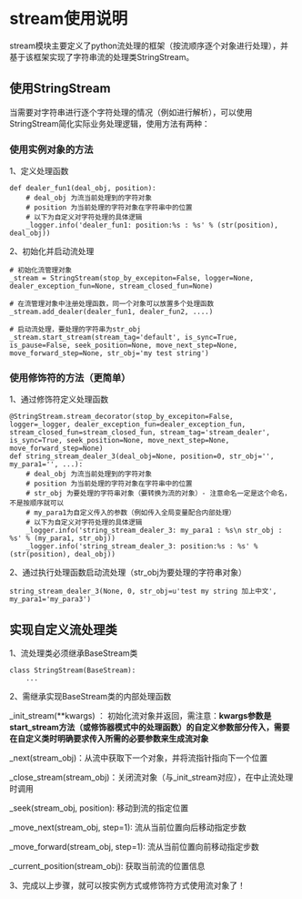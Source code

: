 # stream使用说明

stream模块主要定义了python流处理的框架（按流顺序逐个对象进行处理），并基于该框架实现了字符串流的处理类StringStream。



## 使用StringStream

当需要对字符串进行逐个字符处理的情况（例如进行解析），可以使用StringStream简化实际业务处理逻辑，使用方法有两种：

### 使用实例对象的方法

1、定义处理函数

```
def dealer_fun1(deal_obj, position):
	# deal_obj 为流当前处理到的字符对象
	# position 为当前处理的字符对象在字符串中的位置
	# 以下为自定义对字符处理的具体逻辑
    _logger.info('dealer_fun1: position:%s : %s' % (str(position), deal_obj))
```

2、初始化并启动流处理

```
# 初始化流管理对象
_stream = StringStream(stop_by_excepiton=False, logger=None, dealer_exception_fun=None, stream_closed_fun=None)

# 在流管理对象中注册处理函数，同一个对象可以放置多个处理函数
_stream.add_dealer(dealer_fun1, dealer_fun2, ....)

# 启动流处理，要处理的字符串为str_obj
_stream.start_stream(stream_tag='default', is_sync=True, is_pause=False, seek_position=None, move_next_step=None, move_forward_step=None, str_obj='my test string')
```



### 使用修饰符的方法（更简单）

1、通过修饰符定义处理函数

```
@StringStream.stream_decorator(stop_by_excepiton=False, logger=_logger, dealer_exception_fun=dealer_exception_fun, stream_closed_fun=stream_closed_fun, stream_tag='stream_dealer', is_sync=True, seek_position=None, move_next_step=None, move_forward_step=None)
def string_stream_dealer_3(deal_obj=None, position=0, str_obj='', my_para1='', ...):
    # deal_obj 为流当前处理到的字符对象
	# position 为当前处理的字符对象在字符串中的位置
	# str_obj 为要处理的字符串对象（要转换为流的对象）- 注意命名一定是这个命名，不是按顺序就可以
	# my_para1为自定义传入的参数（例如传入全局变量配合内部处理）
	# 以下为自定义对字符处理的具体逻辑
    _logger.info('string_stream_dealer_3: my_para1 : %s\n str_obj : %s' % (my_para1, str_obj))
    _logger.info('string_stream_dealer_3: position:%s : %s' % (str(position), deal_obj))
```



2、通过执行处理函数启动流处理（str_obj为要处理的字符串对象）

```
string_stream_dealer_3(None, 0, str_obj=u'test my string 加上中文', my_para1='my_para3')
```



## 实现自定义流处理类

1、流处理类必须继承BaseStream类

```
class StringStream(BaseStream):
	...
```



2、需继承实现BaseStream类的内部处理函数

_init_stream(\*\*kwargs) ： 初始化流对象并返回，需注意：**kwargs参数是start_stream方法（或修饰器模式中的处理函数）的自定义参数部分传入，需要在自定义类时明确要求传入所需的必要参数来生成流对象**

\_next(stream_obj)：从流中获取下一个对象，并将流指针指向下一个位置

\_close_stream(stream_obj)：关闭流对象（与_init_stream对应），在中止流处理时调用

\_seek(stream_obj, position):  移动到流的指定位置

\_move_next(stream_obj, step=1): 流从当前位置向后移动指定步数

\_move_forward(stream_obj, step=1): 流从当前位置向前移动指定步数

\_current_position(stream_obj):  获取当前流的位置信息



3、完成以上步骤，就可以按实例方式或修饰符方式使用流对象了！



